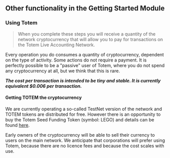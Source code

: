 ## Other functionality in the Getting Started Module

### Using Totem

> When you complete these steps you will receive a quantity of the network cryptocurrency that will allow you to pay for transactions on the Totem Live Accounting Network.

Every operation you do consumes a quantity of cryptocurrency, dependent on the type of activity. Some actions do not require a payment. It is perfectly possible to be a "passive" user of Totem, where you do not spend any cryptocurrency at all, but we think that this is rare.

_**The cost per transaction is intended to be tiny and stable. It is currently equivalent $0.006 per transaction.**_

#### Getting TOTEM the cryptocurrency

We are currently operating a so-called TestNet version of the network and TOTEM tokens are distributed for free. However there is an opportunity to buy the Totem Seed Funding Token (symbol: LEGO) and details can be found [here](information/issuance/funding-token.md).

Early owners of the cryptocurrency will be able to sell their currency to users on the main network. We anticipate that corporations will prefer using Totem, because there are no licence fees and because the cost scales with use.

<!-- To read more about this see the [**About the Crowdfunding**](Crowdfunding-docs/Crowdfunding.md) documents. -->